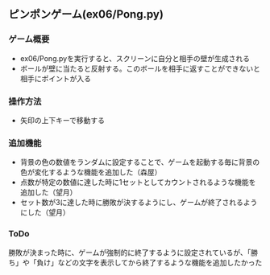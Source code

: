 ## ピンポンゲーム(ex06/Pong.py)
### ゲーム概要
* ex06/Pong.pyを実行すると、スクリーンに自分と相手の壁が生成される
* ボールが壁に当たると反射する。このボールを相手に返すことができないと相手にポイントが入る

### 操作方法
* 矢印の上下キーで移動する

### 追加機能
* 背景の色の数値をランダムに設定することで、ゲームを起動する毎に背景の色が変化するような機能を追加した（森屋）
* 点数が特定の数値に達した時に1セットとしてカウントされるような機能を追加した（望月）
* セット数が3に達した時に勝敗が決するようにし、ゲームが終了されるようにした（望月）

### ToDo
勝敗が決まった時に、ゲームが強制的に終了するように設定されているが、「勝ち」や「負け」などの文字を表示してから終了するような機能を追加したかった